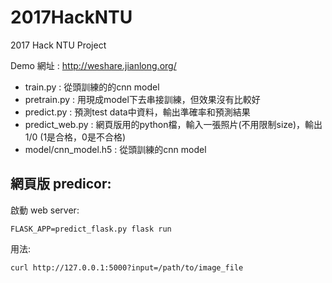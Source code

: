 # 2017HackNTU
2017 Hack NTU Project

Demo 網址 : http://weshare.jianlong.org/

- train.py : 從頭訓練的的cnn model
- pretrain.py : 用現成model下去串接訓練，但效果沒有比較好
- predict.py : 預測test data中資料，輸出準確率和預測結果
- predict_web.py : 網頁版用的python檔，輸入一張照片(不用限制size)，輸出1/0 (1是合格，0是不合格)
- model/cnn_model.h5 : 從頭訓練的cnn model

## 網頁版 predicor:

啟動 web server:

```
FLASK_APP=predict_flask.py flask run
```

用法:

```
curl http://127.0.0.1:5000?input=/path/to/image_file
```
